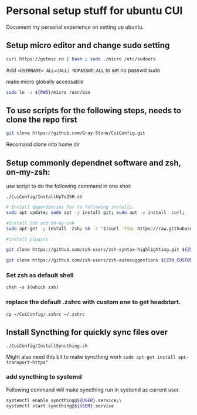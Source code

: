 # Personal setup stuff for ubuntu CUI

Document my personal experience on setting up ubuntu.

## Setup micro editor and change sudo setting

```zsh
curl https://getmic.ro | bash ; sudo ./micro /etc/sudoers
```

Add `<USERNAME> ALL=(ALL) NOPASSWD:ALL` to set no passwd sudo

make micro globally accessable

```zsh
sudo ln -s ${PWD}/micro /usr/bin
```

## To use scripts for the following steps, needs to clone the repo first 

```zsh
git clone https://github.com/Gray-Stone/CuiConfig.git
```

Recomand clone into home dir

## Setup commonly dependnet software and zsh, on-my-zsh:

use script to do the following command in one shot:

```
./CuiConfig/InstallUpToZSH.sh
```

```bash
# Install dependencies for to following installs. 
sudo apt update; sudo apt -y install git; sudo apt -y install  curl;

#Install zsh and oh-my-zsh
sudo apt-get -y install  zsh; sh -c "$(curl -fsSL https://raw.githubusercontent.com/ohmyzsh/ohmyzsh/master/tools/install.sh)" "" --unattended;

#install plugins

git clone https://github.com/zsh-users/zsh-syntax-highlighting.git ${ZSH_CUSTOM:-~/.oh-my-zsh/custom}/plugins/zsh-syntax-highlighting

git clone https://github.com/zsh-users/zsh-autosuggestions ${ZSH_CUSTOM:-~/.oh-my-zsh/custom}/plugins/zsh-autosuggestions

```

### Set zsh as default shell 

```
chsh -s $(which zsh)
```

### replace the default .zshrc with custom one to get headstart. 

```
cp ~/CuiConfig/.zshrc ~/.zshrc
```

## Install Syncthing for quickly sync files over

```
./CuiConfig/InstallSyncthing.sh
```

Might also need this bit to make syncthing work `sudo apt-get install apt-transport-https"`

### add syncthing to systemd

Following command will make syncthing run in systemd as current user.
```bash
systemctl enable syncthing@${USER}.service;\
systemctl start syncthing@${USER}.service
```
